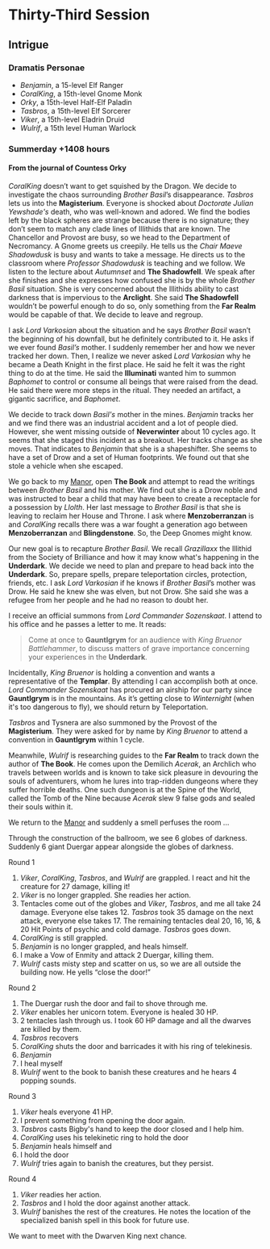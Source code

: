 # Thirty-Third Session

## Intrigue

### Dramatis Personae

- *Benjamin*, a 15-level Elf Ranger
- *CoralKing*, a 15th-level Gnome Monk
- *Orky*, a 15th-level Half-Elf Paladin
- *Tasbros*, a 15th-level Elf Sorcerer
- *Viker*, a 15th-level Eladrin Druid
- *Wulrif*, a 15th level Human Warlock

### Summerday +1408 hours

#### From the journal of Countess Orky

*CoralKing* doesn’t want to get squished by the Dragon. We decide to investigate the chaos surrounding *Brother Basil*’s disappearance. *Tasbros* lets us into the **Magisterium**. Everyone is shocked about *Doctorate Julian Yewshade's* death, who was well-known and adored. We find the bodies left by the black spheres are strange because there is no signature; they don’t seem to match any clade lines of Illithids that are known. The Chancellor and Provost are busy, so we head to the Department of Necromancy. A Gnome greets us creepily. He tells us the *Chair Maeve Shadowdusk* is busy and wants to take a message. He directs us to the classroom where *Professor Shadowdusk* is teaching and we follow. We listen to the lecture about *Autumnset* and **The Shadowfell**. We speak after she finishes and she expresses how confused she is by the whole *Brother Basil* situation. She is very concerned about the Illithids ability to cast darkness that is impervious to the **Arclight**. She said **The Shadowfell** wouldn’t be powerful enough to do so, only something from the **Far Realm** would be capable of that. We decide to leave and regroup.

I ask *Lord Varkosian* about the situation and he says *Brother Basil* wasn’t the beginning of his downfall, but he definitely contributed to it. He asks if we ever found *Basil’s* mother. I suddenly remember her and how we never tracked her down. Then, I realize we never asked *Lord Varkosian* why he became a Death Knight in the first place. He said he felt it was the right thing to do at the time. He said the **Illuminati** wanted him to summon *Baphomet* to control or consume all beings that were raised from the dead. He said there were more steps in the ritual. They needed an artifact, a gigantic sacrifice, and *Baphomet*.

We decide to track down *Basil's* mother in the mines. *Benjamin* tracks her and we find there was an industrial accident and a lot of people died. However, she went missing outside of **Neverwinter** about 10 cycles ago. It seems that she staged this incident as a breakout. Her tracks change as she moves. That indicates to *Benjamin* that she is a shapeshifter. She seems to have a set of Drow and a set of Human footprints. We found out that she stole a vehicle when she escaped.

We go back to my [Manor], open **The Book** and attempt to read the writings between *Brother Basil* and his mother. We find out she is a Drow noble and was instructed to bear a child that may have been to create a receptacle for a possession by *Llolth*. Her last message to *Brother Basil* is that she is leaving to reclaim her House and Throne. I ask where **Menzoberranzan** is and *CoralKing* recalls there was a war fought a generation ago between **Menzoberranzan** and **Blingdenstone**. So, the Deep Gnomes might know.

Our new goal is to recapture *Brother Basil*. We recall *Grazillaxx* the Illithid from the Society of Brilliance and how it may know what's happening in the **Underdark**. We decide we need to plan and prepare to head back into the **Underdark**. So, prepare spells, prepare teleportation circles, protection, friends, etc. I ask *Lord Varkosian* if he knows if *Brother Basil*’s mother was Drow. He said he knew she was elven, but not Drow. She said she was a refugee from her people and he had no reason to doubt her.

I receive an official summons from *Lord Commander Sozenskaat*. I attend to his office and he passes a letter to me. It reads:

> Come at once to **Gauntlgrym** for an audience with *King Bruenor Battlehammer*, to discuss matters of grave importance concerning your experiences in the **Underdark**.

Incidentally, *King Bruenor* is holding a convention and wants a representative of the **Templar**. By attending I can accomplish both at once. *Lord Commander Sozenskaat* has procured an airship for our party since ****Gauntlgrym**** is in the mountains. As it’s getting close to *Winternight* (when it's too dangerous to fly), we should return by Teleportation.

*Tasbros* and Tysnera are also summoned by the Provost of the **Magisterium**. They were asked for by name by *King Bruenor* to attend a convention in **Gauntlgrym** within 1 cycle.

Meanwhile, *Wulrif* is researching guides to the **Far Realm** to track down the author of **The Book**. He comes upon the Demilich *Acerak*, an Archlich who travels between worlds and is known to take sick pleasure in devouring the souls of adventurers, whom he lures into trap-ridden dungeons where they suffer horrible deaths. One such dungeon is at the Spine of the World, called the Tomb of the Nine because *Acerak* slew 9 false gods and sealed their souls within it.

We return to the [Manor] and suddenly a smell perfuses the room ...

Through the construction of the ballroom, we see 6 globes of darkness. Suddenly 6 giant Duergar appear alongside the globes of darkness.

Round 1

1. *Viker*, *CoralKing*, *Tasbros*, and *Wulrif* are grappled. I react and hit the creature for 27 damage, killing it!
2. *Viker* is no longer grappled. She readies her action.
3. Tentacles come out of the globes and *Viker*, *Tasbros*, and me all take 24 damage. Everyone else takes 12. *Tasbros* took 35 damage on the next attack, everyone else takes 17. The remaining tentacles deal 20, 16, 16, & 20 Hit Points of psychic and cold damage. *Tasbros* goes down.
4. *CoralKing* is still grappled.
5. *Benjamin* is no longer grappled, and heals himself.
6. I make a Vow of Enmity and attack 2 Duergar, killing them.
7. *Wulrif* casts misty step and scatter on us, so we are all outside the building now. He yells “close the door!”

Round 2

1. The Duergar rush the door and fail to shove through me.
2. *Viker* enables her unicorn totem. Everyone is healed 30 HP.
3. 2 tentacles lash through us. I took 60 HP damage and all the dwarves are killed by them.
4. *Tasbros* recovers
5. *CoralKing* shuts the door and barricades it with his ring of telekinesis.
6. *Benjamin*
7. I heal myself
8. *Wulrif* went to the book to banish these creatures and he hears 4 popping sounds.

Round 3

1. *Viker* heals everyone 41 HP.
2. I prevent something from opening the door again.
3. *Tasbros* casts Bigby's hand to keep the door closed and I help him.
4. *CoralKing* uses his telekinetic ring to hold the door
5. *Benjamin* heals himself and
6. I hold the door
7. *Wulrif* tries again to banish the creatures, but they persist.

Round 4

1. *Viker* readies her action.
2. *Tasbros* and I hold the door against another attack.
3. *Wulrif* banishes the rest of the creatures. He notes the location of the specialized banish spell in this book for future use.

We want to meet with the Dwarven King next chance.

[Manor]: https://media.dndbeyond.com/compendium-images/ua/bastions-cantrips/BRF3GSu0nTfNu8p4/UA2023-BastionsCantrips.pdf
